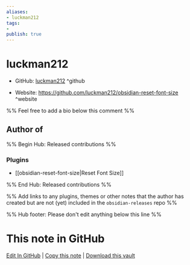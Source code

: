 ```yaml
---
aliases:
- luckman212
tags:
- 
publish: true
---
```


# luckman212

- GitHub: [luckman212](https://github.com/luckman212/) ^github
<!-- - Discord: `@` ^discord-->
- Website: <https://github.com/luckman212/obsidian-reset-font-size> ^website
<!-- - [[Publish sites|Publish site]]: ^publish-->

%% Feel free to add a bio below this comment %%


## Author of

%% Begin Hub: Released contributions %%
### Plugins
- [[obsidian-reset-font-size|Reset Font Size]]

%% End Hub: Released contributions %%

%% Add links to any plugins, themes or other notes that the author has created but are not (yet) included in the `obsidian-releases` repo %%

<!--
### Unlisted plugins
-->

<!--
### Others
-->

<!--
## Sponsor this author

- [[GitHub sponsors]]: [Sponsor @luckman212 on GitHub Sponsors](https://github.com/sponsors/luckman212) ^github-sponsor
- [[Buy me a coffee]]: ^buy-me-a-coffee
- [[PayPal]]: ^paypal
- [[Patreon]]: ^patreon

-->

<!--
## Follow this author

- [[YouTube Channels|On YouTube]]: ^youtube
- Twitter: ^twitter
- ...
-->

%% Hub footer: Please don't edit anything below this line %%

# This note in GitHub

<span class="git-footer">[Edit In GitHub](https://github.dev/obsidian-community/obsidian-hub/blob/main/01%20-%20Community/People/luckman212.md "git-hub-edit-note") | [Copy this note](https://raw.githubusercontent.com/obsidian-community/obsidian-hub/main/01%20-%20Community/People/luckman212.md "git-hub-copy-note") | [Download this vault](https://github.com/obsidian-community/obsidian-hub/archive/refs/heads/main.zip "git-hub-download-vault") </span>
